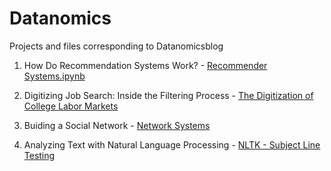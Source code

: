 # Datanomics
Projects and files corresponding to Datanomicsblog

1. How Do Recommendation Systems Work? - [Recommender Systems.ipynb](https://github.com/cchristine100/Datanomics/blob/master/Recommender%20Systems.ipynb)

2. Digitizing Job Search: Inside the Filtering Process - [The Digitization of College Labor Markets](https://github.com/cchristine100/Datanomics/blob/master/The%20Digitization%20of%20College%20Labor%20Markets.pdf)

3. Buiding a Social Network - [Network Systems](https://github.com/cchristine100/Datanomics/blob/master/Network%20Systems.ipynb)

4. Analyzing Text with Natural Language Processing - [NLTK - Subject Line Testing](https://github.com/cchristine100/Datanomics/blob/master/NLTK%20-%20Subject%20Line%20Testing.ipynb)
